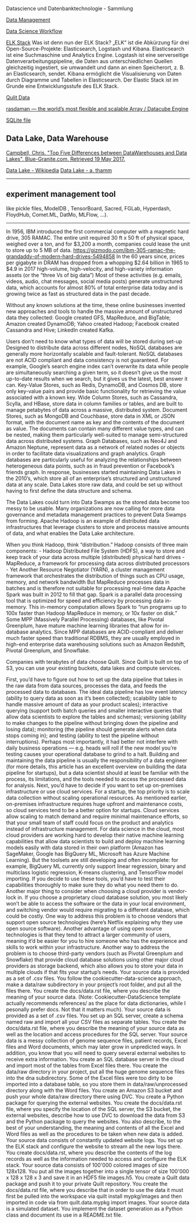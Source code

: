Datascience und Datenbanktechnologie - Sammlung

[Data Management](https://towardsdatascience.com/everything-a-data-scientist-should-know-about-data-management-6877788c6a42)

[Data Science Workflow](https://towardsdatascience.com/the-data-science-workflow-43859db0415)

[ELK Stack](https://www.elastic.co/de/what-is/elk-stack)
Was ist denn nun der ELK Stack? „ELK“ ist die Abkürzung für drei Open-Source-Projekte: Elasticsearch, Logstash und Kibana. Elasticsearch ist eine Suchmaschine und Analytics Engine. Logstash ist eine serverseitige Datenverarbeitungspipeline, die Daten aus unterschiedlichen Quellen gleichzeitig ingestiert, sie umwandelt und dann an einen Speicherort, z. B. an Elasticsearch, sendet. Kibana ermöglicht die Visualisierung von Daten durch Diagramme und Tabellen in Elasticsearch.
Der Elastic Stack ist im Grunde eine Entwicklungsstufe des ELK Stack.

[Qulit Data](https://quiltdata.com/)

[rasdaman — the world’s most flexible and scalable Array / Datacube Engine](http://www.rasdaman.org/)

[SQLite file](https://www.logicalclocks.com/blog/feature-store-the-missing-data-layer-in-ml-pipelines)

## Data Lake, Data Warehouse
[Campbell, Chris. "Top Five Differences between DataWarehouses and Data Lakes". Blue-Granite.com. Retrieved 19 May 2017.](https://www.blue-granite.com/blog/bid/402596/top-five-differences-between-data-lakes-and-data-warehouses)

[Data Lake - Wikipedia](https://en.wikipedia.org/wiki/Data_lake)
[Data Lake - a. thamm](https://www.alexanderthamm.com/de/artikel/grundlagen-anwendungsfaelle-data-lake/)
* * *
## experiment management tool 
like pickle files, ModelDB , TensorBoard, Sacred, FGLab, Hyperdash, FloydHub, Comet.ML, DatMo, MLFlow, …). 
* * *

In 1956, IBM introduced the first commercial computer with a magnetic hard drive, 305 RAMAC. The entire unit required 30 ft x 50 ft of physical space, weighed over a ton, and for $3,200 a month, companies could lease the unit to store up to 5 MB of data. https://gizmodo.com/ibm-305-ramac-the-grandaddy-of-modern-hard-drives-5494858
In the 60 years since, prices per gigabyte in DRAM has dropped from a whopping $2.64 billion in 1965 to $4.9 in 2017
high-volume, high-velocity, and high-variety information assets (or the “three Vs of big data”)
Most of these activities (e.g. emails, videos, audio, chat messages, social media posts) generate unstructured data, which accounts for almost 80% of total enterprise data today and is growing twice as fast as structured data in the past decade.

Without any known solutions at the time, these online businesses invented new approaches and tools to handle the massive amount of unstructured data they collected: Google created GFS, MapReduce, and BigTable; Amazon created DynamoDB; Yahoo created Hadoop; Facebook created Cassandra and Hive; LinkedIn created Kafka.

Users don’t need to know what types of data will be stored during set-up
Designed to distribute data across different nodes, NoSQL databases are generally more horizontally scalable and fault-tolerant. NoSQL databases are not ACID compliant and data consistency is not guaranteed.
For example, Google’s search engine index can’t overwrite its data while people are simultaneously searching a given term, so it doesn’t give us the most up-to-date results when we search, but it gives us the latest, best answer it can.
Key-Value Stores, such as Redis, DynamoDB, and Cosmos DB, store only key-value pairs and provide basic functionality for retrieving the value associated with a known key.
Wide Column Stores, such as Cassandra, Scylla, and HBase, store data in column families or tables, and are built to manage petabytes of data across a massive, distributed system.
Document Stores, such as MongoDB and Couchbase, store data in XML or JSON format, with the document name as key and the contents of the document as value. The documents can contain many different value types, and can be nested, making them particularly well-suited to manage semi-structured data across distributed systems.
Graph Databases, such as Neo4J and Amazon Neptune, represent data as a network of related nodes or objects in order to facilitate data visualizations and graph analytics. Graph databases are particularly useful for analyzing the relationships between heterogeneous data points, such as in fraud prevention or Facebook’s friends graph.
In response, businesses started maintaining Data Lakes in the 2010’s, which store all of an enterprise’s structured and unstructured data at any scale. Data Lakes store raw data, and could be set up without having to first define the data structure and schema.

The Data Lakes could turn into Data Swamps as the stored data become too messy to be usable. Many organizations are now calling for more data governance and metadata management practices to prevent Data Swamps from forming.
Apache Hadoop is an example of distributed data infrastructures that leverage clusters to store and process massive amounts of data, and what enables the Data Lake architecture.

When you think Hadoop, think “distribution.” Hadoop consists of three main components: - Hadoop Distributed File System (HDFS), a way to store and keep track of your data across multiple (distributed) physical hard drives - MapReduce, a framework for processing data across distributed processors - Yet Another Resource Negotiator (YARN), a cluster management framework that orchestrates the distribution of things such as CPU usage, memory, and network bandwidth But MapReduce processes data in batches and is therefore not suitable for processing real-time data
Apache Spark was built in 2012 to fill that gap. Spark is a parallel data processing tool that is optimized for speed and efficiency by processing data in-memory.
This in-memory computation allows Spark to “run programs up to 100x faster than Hadoop MapReduce in memory, or 10x faster on disk.”
Some MPP (Massively Parallel Processing) databases, like Pivotal Greenplum, have mature machine learning libraries that allow for in-database analytics. Since MPP databases are ACID-compliant and deliver much faster speed than traditional RDBMS, they are usually employed in high-end enterprise data warehousing solutions such as Amazon Redshift, Pivotal Greenplum, and Snowflake.




Companies with terabytes of data choose Quilt. Since Quilt is built on top of S3, you can use your existing buckets, data lakes and compute services.

First, you’d have to figure out how to set up the data pipeline that takes in the raw data from data sources, processes the data, and feeds the processed data to databases.
The ideal data pipeline has low event latency (ability to query data as soon as it’s been collected); scalability (able to handle massive amount of data as your product scales); interactive querying (support both batch queries and smaller interactive queries that allow data scientists to explore the tables and schemas); versioning (ability to make changes to the pipeline without bringing down the pipeline and losing data); monitoring (the pipeline should generate alerts when data stops coming in); and testing (ability to test the pipeline without interruptions). Perhaps most importantly, it had better not interfere with daily business operations — e.g. heads will roll if the new model you’re testing causes your operational database to grind to a halt. Building and maintaining the data pipeline is usually the responsibility of a data engineer (for more details, this article has an excellent overview on building the data pipeline for startups), but a data scientist should at least be familiar with the process, its limitations, and the tools needed to access the processed data for analysis. Next, you’d have to decide if you want to set up on-premises infrastructure or use cloud services. For a startup, the top priority is to scale data collection without scaling operational resources. As mentioned earlier, on-premises infrastructure requires huge upfront and maintenance costs, so cloud services tend to be a better option for startups. Cloud services allow scaling to match demand and require minimal maintenance efforts, so that your small team of staff could focus on the product and analytics instead of infrastructure management. For data science in the cloud, most cloud providers are working hard to develop their native machine learning capabilities that allow data scientists to build and deploy machine learning models easily with data stored in their own platform (Amazon has SageMaker, Google has BigQuery ML, Microsoft has Azure Machine Learning). But the toolsets are still developing and often incomplete: for example, BigQuery ML currently only support linear regression, binary and multiclass logistic regression, K-means clustering, and TensorFlow model importing. If you decide to use these tools, you’d have to test their capabilities thoroughly to make sure they do what you need them to do. Another major thing to consider when choosing a cloud provider is vendor-lock in. If you choose a proprietary cloud database solution, you most likely won’t be able to access the software or the data in your local environment, and switching vendor would require migrating to a different database, which could be costly. One way to address this problem is to choose vendors that support open source technologies (here’s Netflix explaining why they use open source software). Another advantage of using open source technologies is that they tend to attract a larger community of users, meaning it’d be easier for you to hire someone who has the experience and skills to work within your infrastructure. Another way to address the problem is to choose third-party vendors (such as Pivotal Greenplum and Snowflake) that provide cloud database solutions using other major cloud providers as storage backend, which also allows you to store your data in multiple clouds if that fits your startup’s needs. Your source data is provided as a set of .csv files. You follow the cookiecutter-data-science approach, make a data/raw subdirectory in your project’s root folder, and put all the files there. You create the docs/data.rst file, where you describe the meaning of your source data. (Note: Cookiecutter-DataScience template actually recommends references/ as the place for data dictionaries, while I pesonally prefer docs. Not that it matters much). Your source data is provided as a set of .csv files. You set up an SQL server, create a schema named raw and import all your CSV files as separate tables. You create the docs/data.rst file, where you describe the meaning of your source data as well as the location and access procedures for the SQL server. Your source data is a messy collection of genome sequence files, patient records, Excel files and Word documents, which may later grow in unpredicted ways. In addition, you know that you will need to query several external websites to receive extra information. You create an SQL database server in the cloud and import most of the tables from Excel files there. You create the data/raw directory in your project, put all the huge genome sequence files into the dna subdirectory. Some of the Excel files were too dirty to be imported into a database table, so you store them in data/raw/unprocessed directory along with the Word files. You create an Amazon S3 bucket and push your whole data/raw directory there using DVC. You create a Python package for querying the external websites. You create the docs/data.rst file, where you specify the location of the SQL server, the S3 bucket, the external websites, describe how to use DVC to download the data from S3 and the Python package to query the websites. You also describe, to the best of your understanding, the meaning and contents of all the Excel and Word files as well as the procedures to be taken when new data is added. Your source data consists of constantly updated website logs. You set up the ELK stack and configure the website to stream all the new logs there. You create docs/data.rst, where you describe the contents of the log records as well as the information needed to access and configure the ELK stack. Your source data consists of 100'000 colored images of size 128x128. You put all the images together into a single tensor of size 100'000 x 128 x 128 x 3 and save it in an HDF5 file images.h5. You create a Quilt data package and push it to your private Quilt repository. You create the docs/data.rst file, where you describe that in order to use the data it must first be pulled into the workspace via quilt install mypkg/images and then imported in code via from quilt.data.mypkg import images. Your source data is a simulated dataset. You implement the dataset generation as a Python class and document its use in a README.txt file.